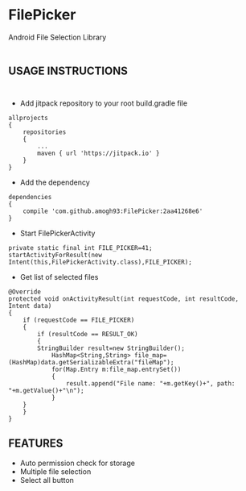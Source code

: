 # FilePicker
Android File Selection Library<br /><br />

## USAGE INSTRUCTIONS<br /><br/>
* Add jitpack repository to your root build.gradle file
```
allprojects 
{
	repositories 
	{	
		...
		maven { url 'https://jitpack.io' }
	}
}
```
* Add the dependency
```
dependencies 
{
	compile 'com.github.amogh93:FilePicker:2aa41268e6'
}
```
* Start FilePickerActivity
```
private static final int FILE_PICKER=41;
startActivityForResult(new Intent(this,FilePickerActivity.class),FILE_PICKER);
```
* Get list of selected files
```
@Override
protected void onActivityResult(int requestCode, int resultCode, Intent data)
{
    if (requestCode == FILE_PICKER)
    {
        if (resultCode == RESULT_OK)
        {
	    StringBuilder result=new StringBuilder();
            HashMap<String,String> file_map=(HashMap)data.getSerializableExtra("fileMap");
            for(Map.Entry m:file_map.entrySet())
            {
                result.append("File name: "+m.getKey()+", path: "+m.getValue()+"\n");
            }
	}
    }
}
```

## FEATURES
* Auto permission check for storage
* Multiple file selection
* Select all button
